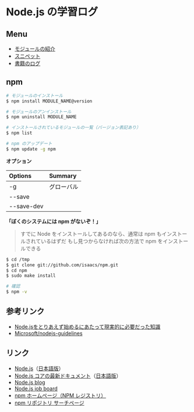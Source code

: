 # Node.js の学習ログ

## Menu

- [モジュールの紹介](modules/README.md)
- [スニペット](snippets/README.md)
- [書籍のログ](books/)


## npm

```bash
# モジュールのインストール
$ npm install MODULE_NAME@version

# モジュールのアンインストール
$ npm uninstall MODULE_NAME

# インストールされているモジュールの一覧（バージョン表記あり）
$ npm list

# npm のアップデート
$ npm update -g npm
```

__オプション__

|Options|Summary|
|:--|:--|
|-g|グローバル|
|--save||
|--save-dev||


__「ぼくのシステムには npm がないぞ！」__

> すでに  Node をインストールしてあるのなら、通常は npm もインストールされているはずだ
> もし見つからなければ次の方法で npm をインストールできる

```bash
$ cd /tmp
$ git clone git://github.com/isaacs/npm.git
$ cd npm 
$ sudo make install

# 確認
$ npm -v
```


## 参考リンク

- [Node.jsをとりあえず始めるにあたって現実的に必要だった知識](http://qiita.com/nextfactory/items/476c5150268e2c7db4ec)
- [Microsoft/nodejs-guidelines](https://github.com/Microsoft/nodejs-guidelines)


## リンク

- [Node.js](http://nodejs.org/)（[日本語版](http://nodejs.jp/nodejs.org_ja/)）
- [Node.js コアの最新ドキュメント](https://nodejs.org/api/)（[日本語版](http://nodejs.jp/nodejs.org_ja/api/)）
- [Node.js blog](http://blog.nodejs.org/)
- [Node.js job board](http://jobs.nodejs.org/)
- [npm ホームページ（NPM レジストリ）](http://npmjs.org/)
- [npm リポジトリ サーチページ](https://npmjs.org/)
